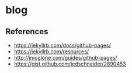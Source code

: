 # blog

## References

- https://jekyllrb.com/docs/github-pages/
- https://jekyllrb.com/resources/
- http://jmcglone.com/guides/github-pages/
- https://gist.github.com/jedschneider/2890453
